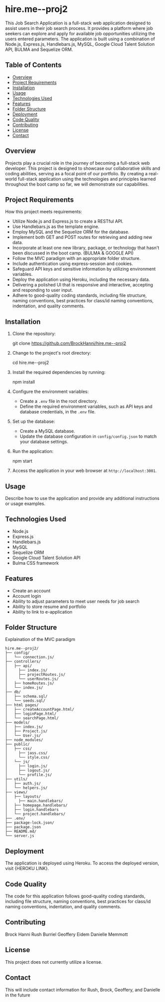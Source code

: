 # hire.me--proj2

This Job Search Application is a full-stack web application designed to assist users in their job search process. It provides a platform where job seekers can explore and apply for available job opportunities utilizing the users entered parameters. The application is built using a combination of Node.js, Express.js, Handlebars.js, MySQL, Google Cloud Talent Solution API, BULMA and Sequelize ORM.

## Table of Contents

- [Overview](#overview)
- [Project Requirements](#project-requirements)
- [Installation](#installation)
- [Usage](#usage)
- [Technologies Used](#technologies-used)
- [Features](#features)
- [Folder Structure](#folder-structure)
- [Deployment](#deployment)
- [Code Quality](#code-quality)
- [Contributing](#contributing)
- [License](#license)
- [Contact](#contact)

## Overview

Projects play a crucial role in the journey of becoming a full-stack web developer. This project is designed to showcase our collaborative skills and coding abilities, serving as a focal point of our portfolio. By creating a real-world full-stack application using the technologies and principles learned throughout the boot camp so far, we will demonstrate our capabilities.

## Project Requirements

How this project meets requirements:

- Utilize Node.js and Express.js to create a RESTful API.
- Use Handlebars.js as the template engine.
- Employ MySQL and the Sequelize ORM for the database.
- Implement both GET and POST routes for retrieving and adding new data.
- Incorporate at least one new library, package, or technology that hasn't been discussed in the boot camp. (BULMA & GOOGLE API)
- Follow the MVC paradigm with an appropriate folder structure.
- Include authentication using express-session and cookies.
- Safeguard API keys and sensitive information by utilizing environment variables.
- Deploy the application using Heroku, including the necessary data.
- Delivering a polished UI that is responsive and interactive, accepting and responding to user input.
- Adhere to good-quality coding standards, including file structure, naming conventions, best practices for class/id naming conventions, indentation, and quality comments.

## Installation

1. Clone the repository:

   
   git clone https://github.com/BrockHanni/hire.me--proj2
   

2. Change to the project's root directory:

   cd hire.me--proj2
  

3. Install the required dependencies by running:

   npm install
  

4. Configure the environment variables:

   - Create a `.env` file in the root directory.
   - Define the required environment variables, such as API keys and database credentials, in the `.env` file.

5. Set up the database:

   - Create a MySQL database.
   - Update the database configuration in `config/config.json` to match your database settings.

6. Run the application:

 
   npm start
   

7. Access the application in your web browser at `http://localhost:3001`.

## Usage

Describe how to use the application and provide any additional instructions or usage examples.

## Technologies Used

- Node.js
- Express.js
- Handlebars.js
- MySQL
- Sequelize ORM
- Google Cloud Talent Solution API 
- Bulma CSS framework

## Features

- Create an account
- Account login
- Ability to adjust parameters to meet user needs for job search
- Ability to store resume and portfolio
- Ability to link to e-application


## Folder Structure

Explaination of the MVC paradigm 

```
hire.me--proj2/
├── config/
│   └── connection.js/
├── controllers/
│   ├── api/
│     ├── index.js/
│     ├── projectRoutes.js/
│     └── userRoutes.js/
│   ├── homeRoutes.js/
│   └── index.js/
├── db/
│   ├── schema.sql/
│   └── seeds.sql/
├── html pages/
│   ├── createAccountPage.html/
│   ├── loginPage.html/
│   └── searchPage.html/
├── models/
│   ├── index.js/
│   ├── Project.js/
│   └── User.js/
├── node_modules/
├── public/
│   ├── css/
│     ├── jass.css/
│     └── style.css/
│   └── js/
│     ├── login.js/
│     ├── logout.js/
│     └── profile.js/
├── utils/
│   ├── auth.js/
│   └── helpers.js/
├── views/
│   ├── layouts/
│     ├── main.handlebars/
│   ├── homepage.handlebars/
│   ├── login.handlebars
│   └── project.handlebars/
├── .env/
├── package-lock.json/
├── package.json
├── README.md/
└── server.js
```


## Deployment

The application is deployed using Heroku. To access the deployed version, visit {HEROKU LINK}.

## Code Quality

The code for this application follows good-quality coding standards, including file structure, naming conventions, best practices for class/id naming conventions, indentation, and quality comments.

## Contributing

Brock Hanni
Rush Burriel
Geoffery Eidem
Danielle Memmott


## License

This project does not currently utilize a license.

## Contact

This will include contact information for Rush, Brock, Geoffery, and Danielle in the future
